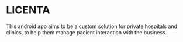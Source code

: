 # LICENTA
This android app aims to be a custom solution for private hospitals and clinics, to help them manage pacient interaction with the business.
